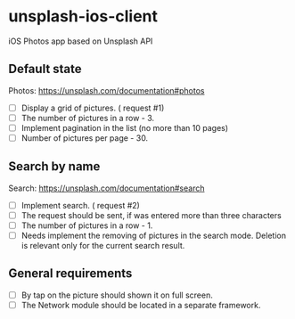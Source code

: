 # unsplash-ios-client
iOS Photos app based on Unsplash API

## Default state
Photos: https://unsplash.com/documentation#photos

- [ ] Display a grid of pictures. ( request #1) 
- [ ] The number of pictures in a row - 3.
- [ ] Implement pagination in the list (no more than 10 pages)
- [ ] Number of pictures per page - 30.

## Search by name
Search: https://unsplash.com/documentation#search

- [ ] Implement search. ( request #2) 
- [ ] The request should be sent, if was entered more than three characters
- [ ] The number of pictures in a row - 1.
- [ ] Needs implement the removing of pictures in the search mode. Deletion is relevant only for the current search result.

## General requirements
- [ ] By tap on the picture should shown it on full screen.
- [ ] The Network module should be located in a separate framework.
